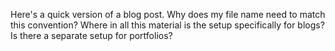 Here's a quick version of a blog post. Why does my file name need to match this convention? Where in all this material is the setup specifically for blogs? Is there a separate setup for portfolios?
